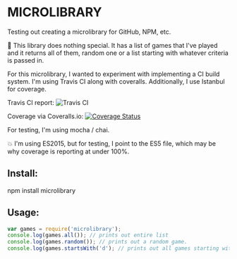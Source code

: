 # MICROLIBRARY

Testing out creating a microlibrary for GitHub, NPM, etc.

:memo: This library does nothing special. It has a list of games that I've played and it returns all of them, random one or a list starting with whatever criteria is passed in.

For this microlibrary, I wanted to experiment with implementing a CI build system. I'm using Travis CI along with coveralls. Additionally, I use Istanbul for coverage.

Travis CI report:
![Travis CI](https://travis-ci.org/JasonAMartin/microlibrary.svg?branch=master)

Coverage via Coveralls.io:
[![Coverage Status](https://coveralls.io/repos/JasonAMartin/microlibrary/badge.svg?branch=master&service=github)](https://coveralls.io/github/JasonAMartin/microlibrary?branch=master)

For testing, I'm using mocha / chai.

:collision: I'm using ES2015, but for testing, I point to the ES5 file, which may be why coverage is reporting at under 100%.

## Install:

npm install microlibrary

## Usage:

```javascript
var games = require('microlibrary');
console.log(games.all()); // prints out entire list
console.log(games.random()); // prints out a random game.
console.log(games.startsWith('d'); // prints out all games starting with d (not case sensitive)
```
